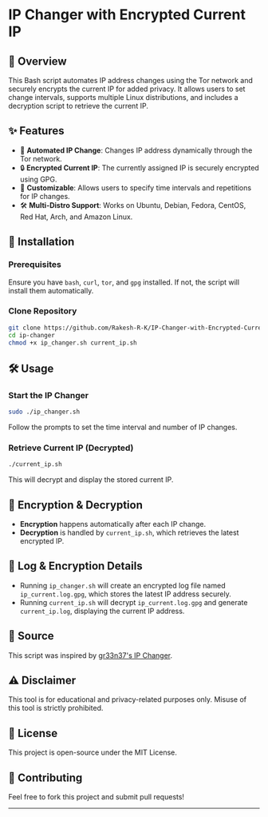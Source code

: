 # IP Changer with Encrypted Current IP

## 📌 Overview
This Bash script automates IP address changes using the Tor network and securely encrypts the current IP for added privacy. It allows users to set change intervals, supports multiple Linux distributions, and includes a decryption script to retrieve the current IP.

## ✨ Features
- 🔄 **Automated IP Change**: Changes IP address dynamically through the Tor network.
- 🔒 **Encrypted Current IP**: The currently assigned IP is securely encrypted using GPG.
- 🎯 **Customizable**: Allows users to specify time intervals and repetitions for IP changes.
- 🛠 **Multi-Distro Support**: Works on Ubuntu, Debian, Fedora, CentOS, Red Hat, Arch, and Amazon Linux.

## 🚀 Installation
### Prerequisites
Ensure you have `bash`, `curl`, `tor`, and `gpg` installed.
If not, the script will install them automatically.

### Clone Repository
```bash
git clone https://github.com/Rakesh-R-K/IP-Changer-with-Encrypted-Current-IP.git
cd ip-changer
chmod +x ip_changer.sh current_ip.sh
```

## 🛠 Usage
### Start the IP Changer
```bash
sudo ./ip_changer.sh
```
Follow the prompts to set the time interval and number of IP changes.

### Retrieve Current IP (Decrypted)
```bash
./current_ip.sh
```
This will decrypt and display the stored current IP.

## 🔐 Encryption & Decryption
- **Encryption** happens automatically after each IP change.
- **Decryption** is handled by `current_ip.sh`, which retrieves the latest encrypted IP.

## 📂 Log & Encryption Details
- Running `ip_changer.sh` will create an encrypted log file named `ip_current.log.gpg`, which stores the latest IP address securely.
- Running `current_ip.sh` will decrypt `ip_current.log.gpg` and generate `current_ip.log`, displaying the current IP address.

## 📌 Source
This script was inspired by [gr33n37's IP Changer](https://github.com/gr33n37/gr33n37-ip-changer).

## ⚠️ Disclaimer
This tool is for educational and privacy-related purposes only. Misuse of this tool is strictly prohibited.

## 📜 License
This project is open-source under the MIT License.

## 🤝 Contributing
Feel free to fork this project and submit pull requests!

---

